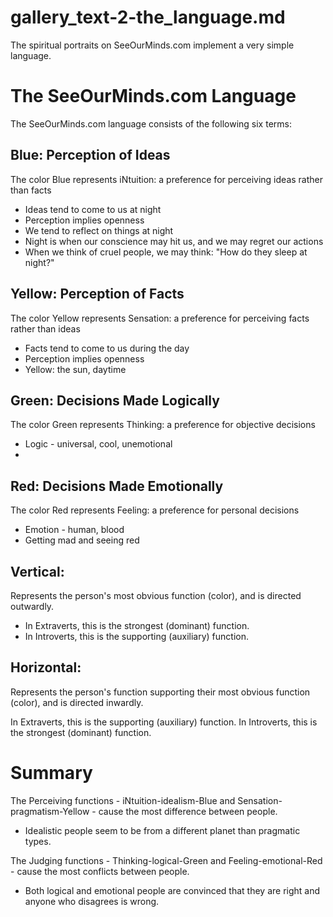 
# gallery_text-2-the_language.md

The spiritual portraits on SeeOurMinds.com implement a very simple language.

# The SeeOurMinds.com Language

The SeeOurMinds.com language consists of the following six terms:

## Blue: Perception of Ideas

The color Blue represents iNtuition: a preference for perceiving ideas rather than facts

- Ideas tend to come to us at night
- Perception implies openness
- We tend to reflect on things at night
- Night is when our conscience may hit us, and we may regret our actions
- When we think of cruel people, we may think: "How do they sleep at night?"

## Yellow: Perception of Facts

The color Yellow represents Sensation: a preference for perceiving facts rather than ideas

- Facts tend to come to us during the day
- Perception implies openness
- Yellow: the sun, daytime

## Green: Decisions Made Logically

The color Green represents Thinking: a preference for objective decisions

- Logic - universal, cool, unemotional
- 

## Red: Decisions Made Emotionally

The color Red represents Feeling: a preference for personal decisions

- Emotion - human, blood
- Getting mad and seeing red

## Vertical:

Represents the person's most obvious function (color), and is directed outwardly.

- In Extraverts, this is the strongest (dominant) function.
- In Introverts, this is the supporting (auxiliary) function.

## Horizontal:

Represents the person's function supporting their most obvious function (color), and is directed inwardly.

In Extraverts, this is the supporting (auxiliary) function.
In Introverts, this is the strongest (dominant) function.

# Summary

The Perceiving functions - iNtuition-idealism-Blue and Sensation-pragmatism-Yellow - cause the most difference between people.

- Idealistic people seem to be from a different planet than pragmatic types.

The Judging functions - Thinking-logical-Green and Feeling-emotional-Red - cause the most conflicts between people.

- Both logical and emotional people are convinced that they are right and anyone who disagrees is wrong.

